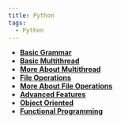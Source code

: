 ```yaml
---
title: Python
tags:
  - Python
---
```


- **[Basic Grammar](https://sherlockblaze.com/resources/blog/2018/08/16/tec/python/basic-grammar)**
- **[Basic Multithread](https://sherlockblaze.com/resources/blog/2018/08/16/tec/python/basic-multithread)**
- **[More About Multithread](https://sherlockblaze.com/resources/blog/2018/08/16/tec/python/more-about-multithread)**
- **[File Operations](https://sherlockblaze.com/resources/blog/2017/06/17/tec/python/file-operations)**
- **[More About File Operations](https://sherlockblaze.com/resources/blog/2018/08/16/tec/python/more-about-file-operations)**
- **[Advanced Features](https://sherlockblaze.com/resources/blog/2018/08/16/tec/python/advanced-features)**
- **[Object Oriented](https://sherlockblaze.com/resources/blog/2018/08/16/tec/python/object-oriented)**
- **[Functional Programming](https://sherlockblaze.com/resources/blog/2018/08/16/tec/python/functional-programming)**
